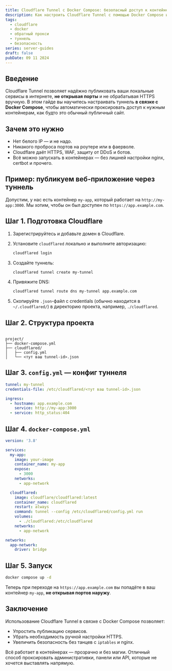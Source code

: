 ```yaml
---
title: Cloudflare Tunnel с Docker Compose: безопасный доступ к контейнерам без открытых портов
description: Как настроить Cloudflare Tunnel с помощью Docker Compose и обеспечить защищённый HTTPS-доступ к вашим контейнерам без проброса портов.
tags:
  - cloudflare
  - docker
  - обратный прокси
  - туннель
  - безопасность
series: server-guides
draft: false
pubDate: 09 11 2024
---
```


## Введение

Cloudflare Tunnel позволяет надёжно публиковать ваши локальные сервисы в интернете, **не открывая порты** и не обрабатывая HTTPS вручную. В этом гайде вы научитесь настраивать туннель **в связке с Docker Compose**, чтобы автоматически проксировать доступ к нужным контейнерам, как будто это обычный публичный сайт.

## Зачем это нужно

- Нет белого IP — и не надо.
- Никакого проброса портов на роутере или в фаерволе.
- Cloudflare даёт HTTPS, WAF, защиту от DDoS и ботов.
- Всё можно запускать в контейнерах — без лишней настройки nginx, certbot и прочего.

## Пример: публикуем веб-приложение через туннель

Допустим, у нас есть контейнер `my-app`, который работает на `http://my-app:3000`. Мы хотим, чтобы он был доступен по `https://app.example.com`.

## Шаг 1. Подготовка Cloudflare

1. Зарегистрируйтесь и добавьте домен в Cloudflare.
2. Установите `cloudflared` локально и выполните авторизацию:

    ```bash
    cloudflared login
    ```

3. Создайте туннель:

    ```bash
    cloudflared tunnel create my-tunnel
    ```

4. Привяжите DNS:

    ```bash
    cloudflared tunnel route dns my-tunnel app.example.com
    ```

5. Скопируйте `.json`-файл с credentials (обычно находится в `~/.cloudflared/`) в директорию проекта, например, `./cloudflared`.

## Шаг 2. Структура проекта

````

project/
├── docker-compose.yml
├── cloudflared/
│   ├── config.yml
│   └── <тут ваш tunnel-id>.json

````

## Шаг 3. `config.yml` — конфиг туннеля

```yaml
tunnel: my-tunnel
credentials-file: /etc/cloudflared/<тут ваш tunnel-id>.json

ingress:
  - hostname: app.example.com
    service: http://my-app:3000
  - service: http_status:404
````

## Шаг 4. `docker-compose.yml`

```yaml
version: '3.8'

services:
  my-app:
    image: your-image
    container_name: my-app
    expose:
      - 3000
    networks:
      - app-network

  cloudflared:
    image: cloudflare/cloudflared:latest
    container_name: cloudflared
    restart: always
    command: tunnel --config /etc/cloudflared/config.yml run
    volumes:
      - ./cloudflared:/etc/cloudflared
    networks:
      - app-network

networks:
  app-network:
    driver: bridge
```

## Шаг 5. Запуск

```bash
docker compose up -d
```

Теперь при переходе на `https://app.example.com` вы попадёте в ваш контейнер `my-app`, **не открывая портов наружу**.

## Заключение

Использование Cloudflare Tunnel в связке с Docker Compose позволяет:

* Упростить публикацию сервисов.
* Убрать необходимость ручной настройки HTTPS.
* Увеличить безопасность без танцев с `iptables` и nginx.

Всё работает в контейнерах — прозрачно и без магии. Отличный способ проксировать административки, панели или API, которые не хочется выставлять напрямую.
